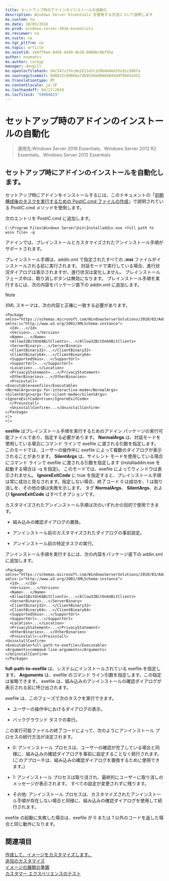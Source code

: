 ```yaml
---
title: セットアップ時のアドインのインストールの自動化
description: Windows Server Essentials を使用する方法について説明します
ms.custom: na
ms.date: 10/03/2016
ms.prod: windows-server-2016-essentials
ms.reviewer: na
ms.suite: na
ms.tgt_pltfrm: na
ms.topic: article
ms.assetid: 2e6ff6e4-8d68-4d49-9e38-8088bc8bf95e
author: nnamuhcs
ms.author: coreyp
manager: dongill
ms.openlocfilehash: d4c547c2fec8e2b11e5c1d9bde46e55e91c9d6fa
ms.sourcegitcommit: 0d0b32c8986ba7db9536e0b8648d4ddf9b03e452
ms.translationtype: MT
ms.contentlocale: ja-JP
ms.lasthandoff: 04/17/2019
ms.locfileid: "59884623"
---
```

# <a name="automate-installation-of-add-ins-during-setup"></a>セットアップ時のアドインのインストールの自動化

>適用先:Windows Server 2016 Essentials、Windows Server 2012 R2 Essentials、Windows Server 2012 Essentials

##  <a name="BKMK_AddIns"></a> セットアップ時にアドインのインストールを自動化します。  
 セットアップ時にアドインをインストールするには、このドキュメントの「[初期構成後のタスクを実行するための PostIC.cmd ファイルの作成](Create-the-PostIC.cmd-File-for-Running-Post-Initial-Configuration-Tasks.md)」で説明されている PostIC.cmd メソッドを使用します。  
  
 次のエントリを PostIC.cmd に追加します。  
  
```  
C:\Program Files\Windows Server\bin\Installaddin.exe <full path to wssx file> -q  
```  
  
 アドインでは、プレインストールとカスタマイズされたアンインストール手順がサポートされます。  
  
 プレインストール手順は、addin.xml で指定されたすべての **.msi** ファイルがインストールされる前に実行されます。 対話モードで実行している場合、進行状況ダイアログは表示されますが、進行状況は変化しません。 プレインストール フェーズ中は、取り消しボタンは無効になります。 プレインストール手順を実行するには、次の内容をパッケージ直下の addin.xml に追加します。  
  
> [!NOTE]
>  XML スキーマは、次の内容と正確に一致する必要があります。  
  
```  
<Package xmlns="https://schemas.microsoft.com/WindowsServerSolutions/2010/03/Addins" xmlns:i="http://www.w3.org/2001/XMLSchema-instance">  
  <Id>...</Id>  
  <Version>...</Version>  
  <Name>...</Name>  
  <Allow32BitOn64BitClients>...</Allow32BitOn64BitClients>  
  <ServerBinary>...</ServerBinary>  
  <ClientBinary32>...</ClientBinary32>  
  <ClientBinary64>...</ClientBinary64>  
  <SupportedSkus>...</SupportUrl>    
  <SupportUrl>...</SupportUrl>  
  <Location>...</Location>    
  <PrivacyStatement>...</PrivacyStatement>  
  <OtherBinaries>...</OtherBinaries>   
  <Preinstall>  
<Executable>exefile</Executable>  
<NormalArgs>args-for-interactive-mode</NormalArgs>  
<SilentArgs>args-for-silent-mode</SilentArgs>  
<IgnoreExitCode>true</IgnoreExitCode>  
  </Preinstall>  
  <UninstallConfirm>...</UninstallConfirm>      
</Package>  
<¦>  
<¦>  
```  
  
 **exefile** はプレインストール手順を実行するためのアドイン パッケージの実行可能ファイルであり、指定する必要があります。 **NormalArgs** は、対話モードを使用している場合にコマンド ラインで exefile に渡される引数を指定します。 このモードでは、ユーザーの操作中に exefile によって複数のダイアログが表示されることがあります。 **SilentArgs** は、サイレント モードを使用している場合にコマンド ラインで exefile に渡される引数を指定します (installaddin.exe を起動する場合は -q を指定)。 このモードでは、exefile によってウィンドウは表示されません。 **IgnoreExitCode** に true を指定すると、プレインストール手順は常に成功と見なされます。指定しない場合、終了コード 0 は成功を、1 は取り消しを、その他の値は失敗を示します。 タグ **NormalArgs**、 **SilentArgs**、および **IgnoreExitCode** はすべてオプションです。  
  
 カスタマイズされたアンインストール手順は次のいずれかの目的で使用できます。  
  
-   組み込みの確認ダイアログの置換。  
  
-   アンインストール前のカスタマイズされたダイアログの事前設定。  
  
-   アンインストール前の特定タスクの実行。  
  
 アンインストール手順を実行するには、次の内容をパッケージ直下の addin.xml に追加します。  
  
```  
<Package xmlns="https://schemas.microsoft.com/WindowsServerSolutions/2010/03/Addins" xmlns:i="http://www.w3.org/2001/XMLSchema-instance">  
  <Id>...</Id>  
  <Version>...</Version>  
  <Name>...</Name>  
  <Allow32BitOn64BitClients>...</Allow32BitOn64BitClients>  
  <ServerBinary>...</ServerBinary>  
  <ClientBinary32>...</ClientBinary32>  
  <ClientBinary64>...</ClientBinary64>  
  <SupportedSkus>...</SupportUrl>    
  <SupportUrl>...</SupportUrl>  
  <Location>...</Location>    
  <PrivacyStatement>...</PrivacyStatement>  
  <OtherBinaries>...</OtherBinaries>   
  <Preinstall>¦</Preinstall>  
<UninstallConfirm>  
<Executable>full-path-to-exefile</Executable>  
<Arguments>command-line-arguments</Arguments>  
</UninstallConfirm>  
</Package>  
```  
  
 **full-path-to-exefile** は、システムにインストールされている exefile を指定します。 **Arguments** は、exefile のコマンド ライン引数を指定します。この指定は省略できます。 exefile は、組み込みのアンインストールの確認ダイアログが表示される前に呼び出されます。  
  
 exefile は、このフェーズで次のタスクを実行できます。  
  
-   ユーザーの操作中におけるダイアログの表示。  
  
-   バックグラウンド タスクの実行。  
  
 この実行可能ファイルの終了コードによって、次のようにアンインストール プロセスの続行方法が決定されます。  
  
-   0: アンインストール プロセスは、ユーザーの確認が完了している場合と同様に、組み込みの確認ダイアログを事前に設定することなく続行されます。 (このアプローチは、組み込みの確認ダイアログを置換するために使用できます。)  
  
-   1: アンインストール プロセスは取り消され、最終的にユーザーに取り消しのメッセージが表示されます。 すべての設定が変更されずに残ります。  
  
-   その他: アンインストール プロセスは、カスタマイズされたアンインストール手順が存在しない場合と同様に、組み込みの確認ダイアログを使用して続行されます。  
  
 exefile の起動に失敗した場合は、exefile が 0 または 1 以外のコードを返した場合と同じ動作になります。  
  
## <a name="see-also"></a>関連項目  
 [作成して、イメージをカスタマイズします。](Creating-and-Customizing-the-Image.md)   
 [追加のカスタマイズ](Additional-Customizations.md)   
 [イメージの展開の準備](Preparing-the-Image-for-Deployment.md)   
 [カスタマー エクスペリエンスのテスト](Testing-the-Customer-Experience.md)